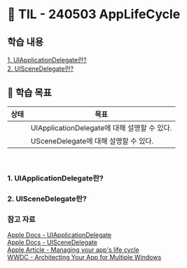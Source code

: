# 📝 TIL - 240503 AppLifeCycle
## 학습 내용
[1. UIApplicationDelegate란?](#1-UIApplicationDelegate란?)</br>
[2. UISceneDelegate란?](#2-UISceneDelegate란?)</br>

## 🎯 학습 목표
|상태|목표|
|---|---|
||UIApplicationDelegate에 대해 설명할 수 있다.|
||USceneDelegate에 대해 설명할 수 있다.|

</br>

### 1. UIApplicationDelegate란?
### 2. UISceneDelegate란?

### 참고 자료
[Apple Docs - UIApplicationDelegate](https://developer.apple.com/documentation/uikit/uiapplicationdelegate)</br>
[Apple Docs - UISceneDelegate](https://developer.apple.com/documentation/uikit/uiscenedelegate)</br>
[Apple Article - Managing your app's life cycle](https://developer.apple.com/documentation/uikit/app_and_environment/managing_your_app_s_life_cycle)</br>
[WWDC - Architecting Your App for Multiple Windows](https://developer.apple.com/videos/play/wwdc2019/258/)</br>
